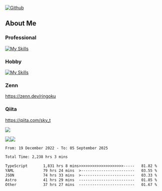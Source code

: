 [![Github](https://img.shields.io/github/followers/skyt-a?label=Follow&style=social)](https://github.com/skyt-a)

## About Me
### Professional
[![My Skills](https://skillicons.dev/icons?i=react,ts,js,nodejs,java,graphql,firebase,githubactions&theme=light)](https://skillicons.dev)
### Hobby
[![My Skills](https://skillicons.dev/icons?i=unity,rust,py&theme=light)](https://skillicons.dev)

### Zenn
https://zenn.dev/ringoku
### Qiita
https://qiita.com/sky_t


![](https://github-profile-summary-cards.vercel.app/api/cards/profile-details?username=skyt-a&theme=default)

![](https://github-profile-summary-cards.vercel.app/api/cards/repos-per-language?username=skyt-a&theme=default)![](https://github-profile-summary-cards.vercel.app/api/cards/stats?username=RinGoku&theme=default)

<!--START_SECTION:waka-->

```txt
From: 19 December 2022 - To: 05 September 2025

Total Time: 2,238 hrs 3 mins

TypeScript       1,831 hrs 8 mins>>>>>>>>>>>>>>>>>>>>-----   81.82 %
YAML             79 hrs 24 mins  >------------------------   03.55 %
JSON             74 hrs 33 mins  >------------------------   03.33 %
Astro            41 hrs 29 mins  -------------------------   01.85 %
Other            37 hrs 27 mins  -------------------------   01.67 %
```

<!--END_SECTION:waka-->
